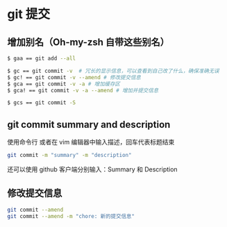 # git 提交

## 增加别名（Oh-my-zsh 自带这些别名）
```sh
$ gaa == git add --all

$ gc == git commit -v  # 冗长的显示信息，可以查看到自己改了什么，确保准确无误
$ gc! == git commit -v --amend # 修改提交信息
$ gca == git commit -v -a # 增加缓存区
$ gca! == git commit -v -a --amend # 增加并提交信息

$ gcs == git commit -S
```
## git commit summary and description

使用命令行 或者在 vim 编辑器中输入描述，回车代表标题结束
```sh
git commit -m "summary" -m "description"
```
还可以使用 github 客户端分别输入：Summary 和 Description

## 修改提交信息

```sh
git commit --amend
git commit --amend -m "chore: 新的提交信息"
```
